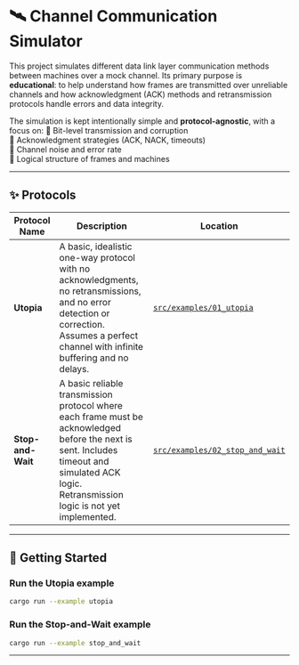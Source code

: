 # 🛰️ Channel Communication Simulator

This project simulates different data link layer communication methods between machines over a mock channel. Its primary purpose is **educational**: to help understand how frames are transmitted over unreliable channels and how acknowledgment (ACK) methods and retransmission protocols handle errors and data integrity.

The simulation is kept intentionally simple and **protocol-agnostic**, with a focus on:
📍 Bit-level transmission and corruption  
📍 Acknowledgment strategies (ACK, NACK, timeouts)  
📍 Channel noise and error rate  
📍 Logical structure of frames and machines  

---

## ✨ Protocols

| Protocol Name     | Description | Location |
|------------------|-------------|----------|
| **Utopia**        | A basic, idealistic one-way protocol with no acknowledgments, no retransmissions, and no error detection or correction. Assumes a perfect channel with infinite buffering and no delays. | [`src/examples/01_utopia`](src/examples/01_utopia) |
| **Stop-and-Wait** | A basic reliable transmission protocol where each frame must be acknowledged before the next is sent. Includes timeout and simulated ACK logic. Retransmission logic is not yet implemented. | [`src/examples/02_stop_and_wait`](src/examples/02_stop_and_wait) |

---

## 🚀 Getting Started

### Run the Utopia example

```bash
cargo run --example utopia
```

### Run the Stop-and-Wait example

```bash
cargo run --example stop_and_wait
```

---